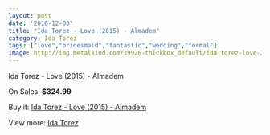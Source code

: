 ```yaml
---
layout: post
date: '2016-12-03'
title: "Ida Torez - Love (2015) - Almadem"
category: Ida Torez
tags: ["love","bridesmaid","fantastic","wedding","formal"]
image: http://img.metalkind.com/39926-thickbox_default/ida-torez-love-2015-almadem.jpg
---
```

Ida Torez - Love (2015) - Almadem

On Sales: **$324.99**
<a href="https://www.metalkind.com/en/ida-torez/12154-ida-torez-love-2015-almadem.html"><amp-img layout="responsive" width="600" height="600" src="//img.metalkind.com/39926-thickbox_default/ida-torez-love-2015-almadem.jpg" alt="Ida Torez - Love (2015) - Almadem 0" /></a>
<a href="https://www.metalkind.com/en/ida-torez/12154-ida-torez-love-2015-almadem.html"><amp-img layout="responsive" width="600" height="600" src="//img.metalkind.com/39927-thickbox_default/ida-torez-love-2015-almadem.jpg" alt="Ida Torez - Love (2015) - Almadem 1" /></a>
<a href="https://www.metalkind.com/en/ida-torez/12154-ida-torez-love-2015-almadem.html"><amp-img layout="responsive" width="600" height="600" src="//img.metalkind.com/39929-thickbox_default/ida-torez-love-2015-almadem.jpg" alt="Ida Torez - Love (2015) - Almadem 2" /></a>

Buy it: [Ida Torez - Love (2015) - Almadem](https://www.metalkind.com/en/ida-torez/12154-ida-torez-love-2015-almadem.html "Ida Torez - Love (2015) - Almadem")

View more: [Ida Torez](https://www.metalkind.com/en/143-ida-torez "Ida Torez")